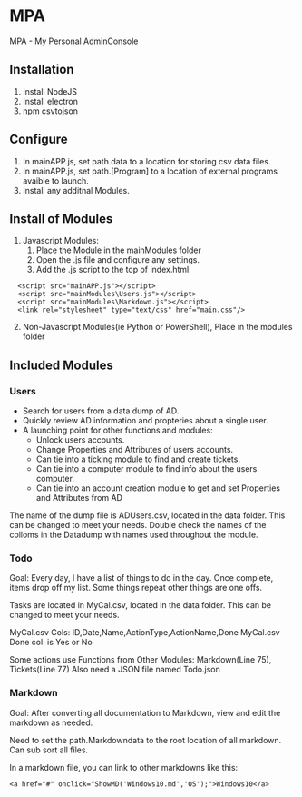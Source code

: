 # MPA
MPA - My Personal AdminConsole

## Installation
1. Install NodeJS
1. Install electron
1. npm csvtojson

## Configure
1. In mainAPP.js, set path.data to a location for storing csv data files.
1. In mainAPP.js, set path.[Program] to a location of external programs avaible to launch.
1. Install any additnal Modules.

## Install of Modules
1. Javascript Modules:
   1. Place the Module in the mainModules folder
   2. Open the .js file and configure any settings.
   3. Add the .js script to the top of index.html:
  ```
	<script src="mainAPP.js"></script>
	<script src="mainModules\Users.js"></script>
	<script src="mainModules\Markdown.js"></script>
	<link rel="stylesheet" type="text/css" href="main.css"/>
 ```
2. Non-Javascript Modules(ie Python or PowerShell), Place in the modules folder

## Included Modules
### Users
* Search for users from a data dump of AD. 
* Quickly review AD information and propteries about a single user. 
* A launching point for other functions and modules:
   * Unlock users accounts.
   * Change Properties and Attributes of users accounts. 
   * Can tie into a ticking module to find and create tickets.
   * Can tie into a computer module to find info about the users computer.
   * Can tie into an account creation module to get and set Properties and Attributes from AD 
   
The name of the dump file is ADUsers.csv, located in the data folder. This can be changed to meet your needs. 
Double check the names of the colloms in the Datadump with names used throughout the module. 

### Todo
Goal: 
Every day, I have a list of things to do in the day. 
Once complete, items drop off my list.
Some things repeat other things are one offs.

Tasks are located in MyCal.csv, located in the data folder. This can be changed to meet your needs. 

MyCal.csv Cols: ID,Date,Name,ActionType,ActionName,Done
MyCal.csv Done col: is Yes or No

Some actions use Functions from Other Modules: Markdown(Line 75), Tickets(Line 77)
Also need a JSON file named Todo.json

### Markdown
Goal: 
After converting all documentation to Markdown, view and edit the markdown as needed.

Need to set the path.Markdowndata to the root location of all markdown.
Can sub sort all files. 

In a markdown file, you can link to other markdowns like this:
  ```
<a href="#" onclick="ShowMD('Windows10.md','OS');">Windows10</a>
  ```

